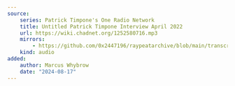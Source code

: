 ```yaml
---
source:
    series: Patrick Timpone's One Radio Network
    title: Untitled Patrick Timpone Interview April 2022 
    url: https://wiki.chadnet.org/1252580716.mp3
    mirrors:
        - https://github.com/0x2447196/raypeatarchive/blob/main/transcripts/04.18.22%20Peat%20%5B1252580716%5D.vtt
    kind: audio
added:
    author: Marcus Whybrow
    date: "2024-08-17"
---
```

